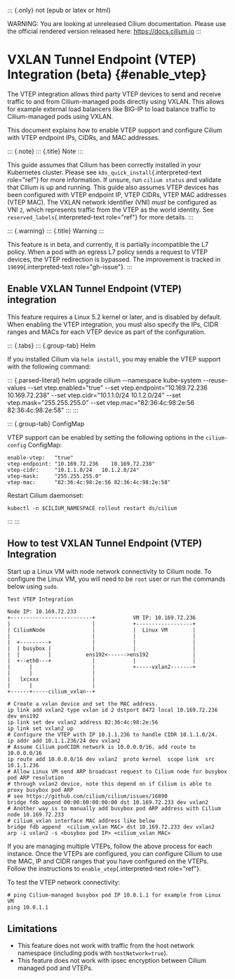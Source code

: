 ::: {.only}
not (epub or latex or html)

WARNING: You are looking at unreleased Cilium documentation. Please use
the official rendered version released here: <https://docs.cilium.io>
:::

VXLAN Tunnel Endpoint (VTEP) Integration (beta) {#enable_vtep}
===============================================

The VTEP integration allows third party VTEP devices to send and receive
traffic to and from Cilium-managed pods directly using VXLAN. This
allows for example external load balancers like BIG-IP to load balance
traffic to Cilium-managed pods using VXLAN.

This document explains how to enable VTEP support and configure Cilium
with VTEP endpoint IPs, CIDRs, and MAC addresses.

::: {.note}
::: {.title}
Note
:::

This guide assumes that Cilium has been correctly installed in your
Kubernetes cluster. Please see `k8s_quick_install`{.interpreted-text
role="ref"} for more information. If unsure, run `cilium status` and
validate that Cilium is up and running. This guide also assumes VTEP
devices has been configured with VTEP endpoint IP, VTEP CIDRs, VTEP MAC
addresses (VTEP MAC). The VXLAN network identifier (VNI) *must* be
configured as VNI `2`, which represents traffic from the VTEP as the
world identity. See `reserved_labels`{.interpreted-text role="ref"} for
more details.
:::

::: {.warning}
::: {.title}
Warning
:::

This feature is in beta, and currently, it is partially incompatible the
L7 policy. When a pod with an egress L7 policy sends a request to VTEP
devices, the VTEP redirection is bypassed. The improvement is tracked in
`19699`{.interpreted-text role="gh-issue"}.
:::

Enable VXLAN Tunnel Endpoint (VTEP) integration
-----------------------------------------------

This feature requires a Linux 5.2 kernel or later, and is disabled by
default. When enabling the VTEP integration, you must also specify the
IPs, CIDR ranges and MACs for each VTEP device as part of the
configuration.

::: {.tabs}
::: {.group-tab}
Helm

If you installed Cilium via `helm install`, you may enable the VTEP
support with the following command:

::: {.parsed-literal}
helm upgrade cilium \--namespace kube-system \--reuse-values \--set
vtep.enabled=\"true\" \--set vtep.endpoint=\"10.169.72.236
10.169.72.238\" \--set vtep.cidr=\"10.1.1.0/24 10.1.2.0/24\" \--set
vtep.mask=\"255.255.255.0\" \--set vtep.mac=\"82:36:4c:98:2e:56
82:36:4c:98:2e:58\"
:::
:::

::: {.group-tab}
ConfigMap

VTEP support can be enabled by setting the following options in the
`cilium-config` ConfigMap:

``` {.yaml}
enable-vtep:   "true"
vtep-endpoint: "10.169.72.236    10.169.72.238"
vtep-cidr:     "10.1.1.0/24   10.1.2.0/24"
vtep-mask:     "255.255.255.0"
vtep-mac:      "82:36:4c:98:2e:56 82:36:4c:98:2e:58"
```

Restart Cilium daemonset:

``` {.bash}
kubectl -n $CILIUM_NAMESPACE rollout restart ds/cilium
```
:::
:::

How to test VXLAN Tunnel Endpoint (VTEP) Integration
----------------------------------------------------

Start up a Linux VM with node network connectivity to Cilium node. To
configure the Linux VM, you will need to be `root` user or run the
commands below using `sudo`.

    Test VTEP Integration

    Node IP: 10.169.72.233
    +--------------------------+            VM IP: 10.169.72.236
    |                          |            +------------------+
    | CiliumNode               |            |  Linux VM        |
    |                          |            |                  |
    |  +---------+             |            |                  |
    |  | busybox |             |            |                  |
    |  |         |           ens192<------>ens192              |
    |  +--eth0---+             |            |                  |
    |      |                   |            +-----vxlan2-------+
    |      |                   |
    |   lxcxxx                 |
    |      |                   |
    +------+-----cilium_vxlan--+

``` {.bash}
# Create a vxlan device and set the MAC address.
ip link add vxlan2 type vxlan id 2 dstport 8472 local 10.169.72.236 dev ens192
ip link set dev vxlan2 address 82:36:4c:98:2e:56
ip link set vxlan2 up
# Configure the VTEP with IP 10.1.1.236 to handle CIDR 10.1.1.0/24.
ip addr add 10.1.1.236/24 dev vxlan2
# Assume Cilium podCIDR network is 10.0.0.0/16, add route to 10.0.0.0/16
ip route add 10.0.0.0/16 dev vxlan2  proto kernel  scope link  src 10.1.1.236
# Allow Linux VM send ARP broadcast request to Cilium node for busybox pod ARP resolution
# through vxlan2 device, note this depend on if Cilium is able to proxy busybox pod ARP
# see https://github.com/cilium/cilium/issues/16890
bridge fdb append 00:00:00:00:00:00 dst 10.169.72.233 dev vxlan2
# Another way is to manually add busybox pod ARP address with Cilium node 10.169.72.233
# cilium_vxlan interface MAC address like below
bridge fdb append  <cilium_vxlan MAC> dst 10.169.72.233 dev vxlan2
arp -i vxlan2 -s <busybox pod IP> <cilium_vxlan MAC>
```

If you are managing multiple VTEPs, follow the above process for each
instance. Once the VTEPs are configured, you can configure Cilium to use
the MAC, IP and CIDR ranges that you have configured on the VTEPs.
Follow the instructions to `enable_vtep`{.interpreted-text role="ref"}.

To test the VTEP network connectivity:

``` {.bash}
# ping Cilium-managed busybox pod IP 10.0.1.1 for example from Linux VM
ping 10.0.1.1
```

Limitations
-----------

-   This feature does not work with traffic from the host network
    namespace (including pods with `hostNetwork=true`).
-   This feature does not work with ipsec encryption between Cilium
    managed pod and VTEPs.
